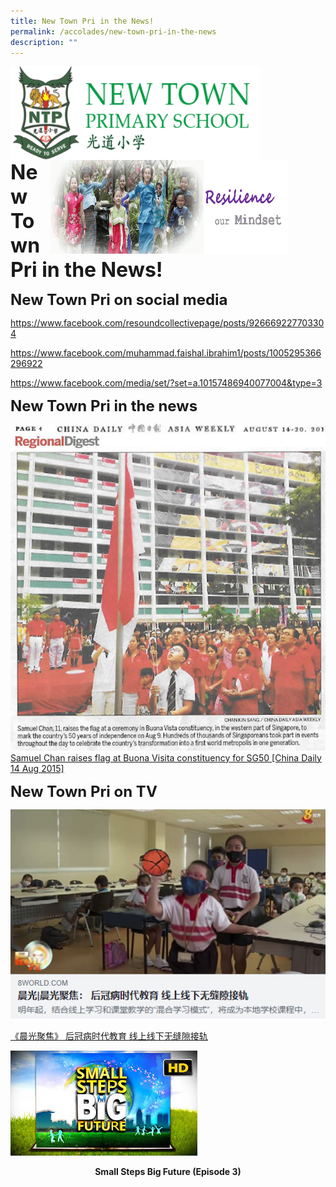 ```yaml
---
title: New Town Pri in the News!
permalink: /accolades/new-town-pri-in-the-news
description: ""
---
```

<img src="/images/logosub.png" style="width:400px;height:150px;margin-left:0px;" align = "left">

<img src="/images/Header%20GIF.gif" style="width:380px;height:150px;margin-right:60px;" align = "right">
<br><br><br><br><br><br>

**<font size=6>New Town Pri in the News!</font>**

**<font size=5>New Town Pri on social media</font>**

https://www.facebook.com/resoundcollectivepage/posts/926669227703304

https://www.facebook.com/muhammad.faishal.ibrahim1/posts/1005295366296922

https://www.facebook.com/media/set/?set=a.10157486940077004&type=3


**<font size=5>New Town Pri in the news</font>**

![](/images/Accolades/News%201.jpg)
[Samuel Chan raises flag at Buona Visita constituency for SG50 [China Daily 14 Aug 2015]](/images/Accolades/News%201.jpg)

**<font size=5>New Town Pri on TV</font>**

![](/images/Accolades/News%202.png)

[《晨光聚焦》 后冠病时代教育 线上线下无缝隙接轨](https://www.8world.com/stories/morning-express/morning-express-blended-learning-vodcast-1283766#.X46MNjsb1Kw.whatsapp)

![](/images/Accolades/News%203.jpg)
**<center>Small Steps Big Future (Episode 3)</center>**

